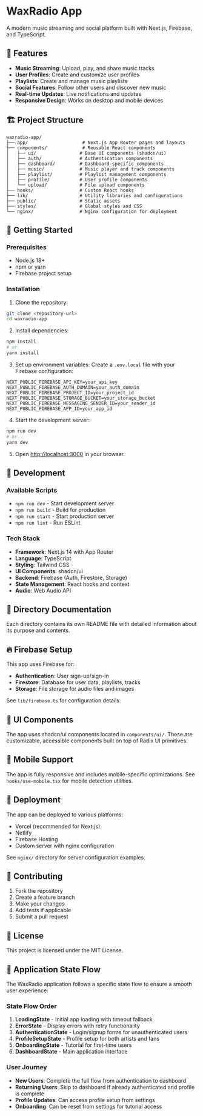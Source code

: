 # WaxRadio App

A modern music streaming and social platform built with Next.js, Firebase, and TypeScript.

## 🎵 Features

- **Music Streaming**: Upload, play, and share music tracks
- **User Profiles**: Create and customize user profiles
- **Playlists**: Create and manage music playlists
- **Social Features**: Follow other users and discover new music
- **Real-time Updates**: Live notifications and updates
- **Responsive Design**: Works on desktop and mobile devices

## 🏗️ Project Structure

```
waxradio-app/
├── app/                    # Next.js App Router pages and layouts
├── components/             # Reusable React components
│   ├── ui/                # Base UI components (shadcn/ui)
│   ├── auth/              # Authentication components
│   ├── dashboard/         # Dashboard-specific components
│   ├── music/             # Music player and track components
│   ├── playlist/          # Playlist management components
│   ├── profile/           # User profile components
│   └── upload/            # File upload components
├── hooks/                 # Custom React hooks
├── lib/                   # Utility libraries and configurations
├── public/                # Static assets
├── styles/                # Global styles and CSS
└── nginx/                 # Nginx configuration for deployment
```

## 🚀 Getting Started

### Prerequisites

- Node.js 18+ 
- npm or yarn
- Firebase project setup

### Installation

1. Clone the repository:
```bash
git clone <repository-url>
cd waxradio-app
```

2. Install dependencies:
```bash
npm install
# or
yarn install
```

3. Set up environment variables:
Create a `.env.local` file with your Firebase configuration:
```env
NEXT_PUBLIC_FIREBASE_API_KEY=your_api_key
NEXT_PUBLIC_FIREBASE_AUTH_DOMAIN=your_auth_domain
NEXT_PUBLIC_FIREBASE_PROJECT_ID=your_project_id
NEXT_PUBLIC_FIREBASE_STORAGE_BUCKET=your_storage_bucket
NEXT_PUBLIC_FIREBASE_MESSAGING_SENDER_ID=your_sender_id
NEXT_PUBLIC_FIREBASE_APP_ID=your_app_id
```

4. Start the development server:
```bash
npm run dev
# or
yarn dev
```

5. Open [http://localhost:3000](http://localhost:3000) in your browser.

## 🔧 Development

### Available Scripts

- `npm run dev` - Start development server
- `npm run build` - Build for production
- `npm run start` - Start production server
- `npm run lint` - Run ESLint

### Tech Stack

- **Framework**: Next.js 14 with App Router
- **Language**: TypeScript
- **Styling**: Tailwind CSS
- **UI Components**: shadcn/ui
- **Backend**: Firebase (Auth, Firestore, Storage)
- **State Management**: React hooks and context
- **Audio**: Web Audio API

## 📁 Directory Documentation

Each directory contains its own README file with detailed information about its purpose and contents.

## 🔥 Firebase Setup

This app uses Firebase for:
- **Authentication**: User sign-up/sign-in
- **Firestore**: Database for user data, playlists, tracks
- **Storage**: File storage for audio files and images

See `lib/firebase.ts` for configuration details.

## 🎨 UI Components

The app uses shadcn/ui components located in `components/ui/`. These are customizable, accessible components built on top of Radix UI primitives.

## 📱 Mobile Support

The app is fully responsive and includes mobile-specific optimizations. See `hooks/use-mobile.tsx` for mobile detection utilities.

## 🚀 Deployment

The app can be deployed to various platforms:
- Vercel (recommended for Next.js)
- Netlify
- Firebase Hosting
- Custom server with nginx configuration

See `nginx/` directory for server configuration examples.

## 🤝 Contributing

1. Fork the repository
2. Create a feature branch
3. Make your changes
4. Add tests if applicable
5. Submit a pull request

## 📄 License

This project is licensed under the MIT License.

## 🔄 Application State Flow

The WaxRadio application follows a specific state flow to ensure a smooth user experience:

### State Flow Order
1. **LoadingState** - Initial app loading with timeout fallback
2. **ErrorState** - Display errors with retry functionality  
3. **AuthenticationState** - Login/signup forms for unauthenticated users
4. **ProfileSetupState** - Profile setup for both artists and fans
5. **OnboardingState** - Tutorial for first-time users
6. **DashboardState** - Main application interface

### User Journey
- **New Users**: Complete the full flow from authentication to dashboard
- **Returning Users**: Skip to dashboard if already authenticated and profile is complete
- **Profile Updates**: Can access profile setup from settings
- **Onboarding**: Can be reset from settings for tutorial access 